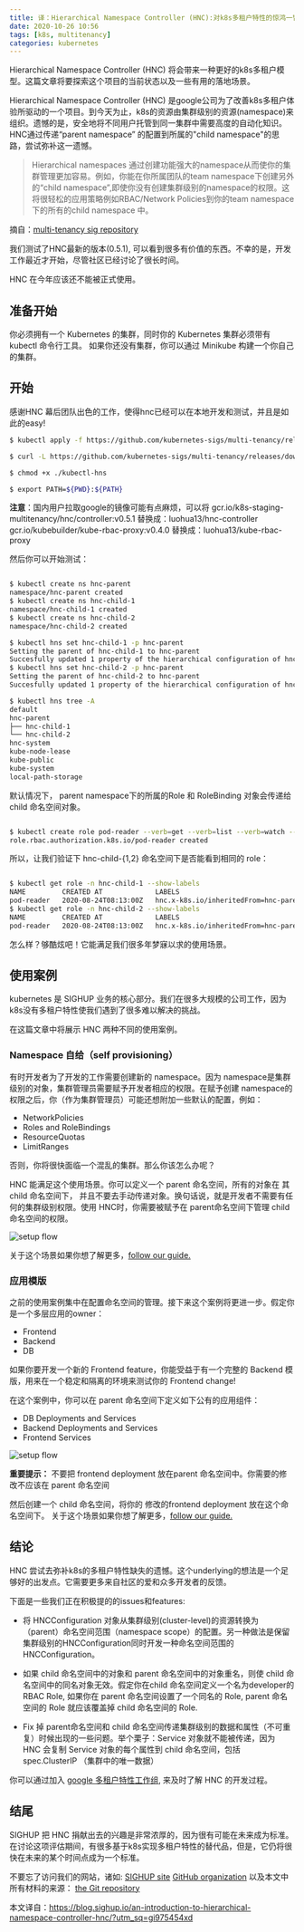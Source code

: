 ```yaml
---
title: 译：Hierarchical Namespace Controller (HNC):对k8s多租户特性的惊鸿一瞥
date: 2020-10-26 10:56
tags: [k8s, multitenancy]
categories: kubernetes
---
```


Hierarchical Namespace Controller (HNC) 将会带来一种更好的k8s多租户模型。这篇文章将要探索这个项目的当前状态以及一些有用的落地场景。

<!--more-->

Hierarchical Namespace Controller (HNC) 是google公司为了改善k8s多租户体验所驱动的一个项目。到今天为止，k8s的资源由集群级别的资源(namespace)来组织。遗憾的是，安全地将不同用户托管到同一集群中需要高度的自动化知识。HNC通过传递“parent namespace” 的配置到所属的"child namespace"的思路，尝试弥补这一遗憾。

> Hierarchical namespaces 通过创建功能强大的namespace从而使你的集群管理更加容易。例如，你能在你所属团队的team namespace下创建另外的“child namespace”,即使你没有创建集群级别的namespace的权限。这将很轻松的应用策略例如RBAC/Network Policies到你的team namespace下的所有的child namespace 中。

摘自：[multi-tenancy sig repository](https://github.com/kubernetes-sigs/multi-tenancy/tree/hnc-v0.5.1/incubator/hnc)

我们测试了HNC最新的版本(0.5.1), 可以看到很多有价值的东西。不幸的是，开发工作最近才开始，尽管社区已经讨论了很长时间。

HNC 在今年应该还不能被正式使用。

## 准备开始
你必须拥有一个 Kubernetes 的集群，同时你的 Kubernetes 集群必须带有 kubectl 命令行工具。 如果你还没有集群，你可以通过 Minikube 构建一个你自己的集群。

## 开始

感谢HNC 幕后团队出色的工作，使得hnc已经可以在本地开发和测试，并且是如此的easy!


```bash
$ kubectl apply -f https://github.com/kubernetes-sigs/multi-tenancy/releases/download/hnc-v0.5.1/hnc-manager.yaml

$ curl -L https://github.com/kubernetes-sigs/multi-tenancy/releases/download/hnc-v0.5.1/kubectl-hns -o ./kubectl-hns

$ chmod +x ./kubectl-hns

$ export PATH=${PWD}:${PATH}

```

**注意**：国内用户拉取google的镜像可能有点麻烦，可以将
gcr.io/k8s-staging-multitenancy/hnc/controller:v0.5.1 替换成：luohua13/hnc-controller
gcr.io/kubebuilder/kube-rbac-proxy:v0.4.0 替换成：luohua13/kube-rbac-proxy

然后你可以开始测试：

```bash

$ kubectl create ns hnc-parent
namespace/hnc-parent created
$ kubectl create ns hnc-child-1
namespace/hnc-child-1 created
$ kubectl create ns hnc-child-2
namespace/hnc-child-2 created

$ kubectl hns set hnc-child-1 -p hnc-parent
Setting the parent of hnc-child-1 to hnc-parent
Succesfully updated 1 property of the hierarchical configuration of hnc-child-1
$ kubectl hns set hnc-child-2 -p hnc-parent
Setting the parent of hnc-child-2 to hnc-parent
Succesfully updated 1 property of the hierarchical configuration of hnc-child-2

$ kubectl hns tree -A
default
hnc-parent
├── hnc-child-1
└── hnc-child-2
hnc-system
kube-node-lease
kube-public
kube-system
local-path-storage

```

默认情况下， parent namespace下的所属的Role 和 RoleBinding 对象会传递给 child 命名空间对象。

```bash

$ kubectl create role pod-reader --verb=get --verb=list --verb=watch --resource=pods -n hnc-parent
role.rbac.authorization.k8s.io/pod-reader created
```
所以，让我们验证下 hnc-child-{1,2} 命名空间下是否能看到相同的 role：

``` bash

$ kubectl get role -n hnc-child-1 --show-labels
NAME         CREATED AT             LABELS
pod-reader   2020-08-24T08:13:00Z   hnc.x-k8s.io/inheritedFrom=hnc-parent
$ kubectl get role -n hnc-child-2 --show-labels
NAME         CREATED AT             LABELS
pod-reader   2020-08-24T08:13:00Z   hnc.x-k8s.io/inheritedFrom=hnc-parent

```

怎么样？够酷炫吧！它能满足我们很多年梦寐以求的使用场景。

## 使用案例

kubernetes 是 SIGHUP 业务的核心部分。我们在很多大规模的公司工作，因为k8s没有多租户特性使我们遇到了很多难以解决的挑战。

在这篇文章中将展示 HNC 两种不同的使用案例。

### Namespace 自给（self provisioning）

有时开发者为了开发的工作需要创建新的 namespace。因为 namespace是集群级别的对象，集群管理员需要赋予开发者相应的权限。在赋予创建 namespace的权限之后，你（作为集群管理员）可能还想附加一些默认的配置，例如：

- NetworkPolicies 
- Roles and RoleBindings
- ResourceQuotas
- LimitRanges

否则，你将很快面临一个混乱的集群。那么你该怎么办呢？

HNC 能满足这个使用场景。你可以定义一个 parent 命名空间，所有的对象在 其 child 命名空间下， 并且不要去手动传递对象。换句话说，就是开发者不需要有任何的集群级别权限。使用 HNC时，你需要被赋予在 parent命名空间下管理 child命名空间的权限。


![setup flow](/image/hnc-1.jpeg)

关于这个场景如果你想了解更多，[follow our guide.](https://github.com/sighupio/hnc-example-use-cases/blob/master/use-cases/self-provision/README.md)

### 应用模版

之前的使用案例集中在配置命名空间的管理。接下来这个案例将更进一步。假定你是一个多层应用的owner：

- Frontend
- Backend
- DB

如果你要开发一个新的 Frontend feature，你能受益于有一个完整的 Backend 模版，用来在一个稳定和隔离的环境来测试你的 Frontend change!

在这个案例中，你可以在 parent 命名空间下定义如下公有的应用组件：

- DB Deployments and Services
- Backend Deployments and Services
- Frontend Services

![setup flow](/image/hnc-2.jpeg)

**重要提示：** 不要把  frontend deployment 放在parent 命名空间中。你需要的修改不应该在 parent 命名空间

然后创建一个 child 命名空间，将你的 修改的frontend deployment 放在这个命名空间下。
关于这个场景如果你想了解更多，[follow our guide.](https://github.com/sighupio/hnc-example-use-cases/blob/master/use-cases/application-template/README.md)


## 结论

HNC 尝试去弥补k8s的多租户特性缺失的遗憾。这个underlying的想法是一个足够好的出发点。它需要更多来自社区的爱和众多开发者的反馈。

下面是一些我们正在积极提的的issues和features:

- 将 HNCConfiguration 对象从集群级别(cluster-level)的资源转换为（parent）命名空间范围（namespace scope）的配置。另一种做法是保留集群级别的HNCConfiguration同时开发一种命名空间范围的 HNCConfiguration。

- 如果 child 命名空间中的对象和 parent 命名空间中的对象重名，则使 child 命名空间中的同名对象无效。假定你在child 命名空间定义一个名为developer的 RBAC Role, 如果你在 parent 命名空间设置了一个同名的 Role, parent 命名空间的 Role 就应该覆盖掉 child 命名空间的 Role.

- Fix 掉 parent命名空间和 child 命名空间传递集群级别的数据和属性（不可重复）时候出现的一些问题。举个栗子：Service 对象就不能被传递，因为 HNC 会复制 Service 对象的每个属性到 child 命名空间，包括 spec.ClusterIP （集群中的唯一数据）

你可以通过加入 [google 多租户特性工作组](https://github.com/kubernetes/community/blob/master/wg-multitenancy/README.md), 来及时了解 HNC 的开发过程。

## 结尾

SIGHUP 把 HNC 捐献出去的兴趣是非常浓厚的，因为很有可能在未来成为标准。在讨论这项评估期间，有很多基于k8s实现多租户特性的替代品，但是，它仍将很快在未来的某个时间点成为一个标准。

不要忘了访问我们的网站，诸如:
[SIGHUP site](https://sighup.io/)
[GitHub organization](https://github.com/sighupio)
以及本文中所有材料的来源：
[the Git repository](https://github.com/sighupio/hnc-example-use-cases)

本文译自：https://blog.sighup.io/an-introduction-to-hierarchical-namespace-controller-hnc/?utm_sq=gi975454xd
